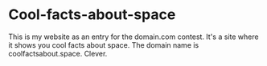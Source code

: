 # Cool-facts-about-space
This is my website as an entry for the domain.com contest. It's a site where it shows you cool facts about space. The domain name is coolfactsabout.space. Clever. 
